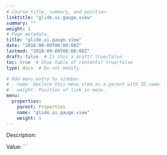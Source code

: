 ```yaml
---
# Course title, summary, and position.
linktitle: "glide.ui.gauge.view"
summary: ""
weight: 1
# Page metadata.
title: "glide.ui.gauge.view"
date: "2018-09-09T00:00:00Z"
lastmod: "2018-09-09T00:00:00Z"
draft: false  # Is this a draft? true/false
toc: true  # Show table of contents? true/false
type: docs  # Do not modify.

# Add menu entry to sidebar.
# - name: Declare this menu item as a parent with ID name.
# - weight: Position of link in menu.
menu:
  properties:
    parent: Properties
    name: "glide.ui.gauge.view"
    weight: 1
---
```


Description: 


Value: ``